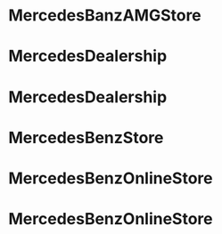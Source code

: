 # MercedesBanzAMGStore
# MercedesDealership
# MercedesDealership
# MercedesBenzStore
# MercedesBenzOnlineStore
# MercedesBenzOnlineStore
